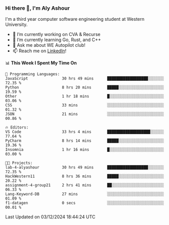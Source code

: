 ### Hi there 👋, I'm Aly Ashour
I'm a third year computer software engineering student at Western University.

- 🔭 I’m currently working on CVA & Recurse
- 🌱 I’m currently learning Go, Rust, and C++
- 💬 Ask me about WE Autopilot club!
- 📫 Reach me on [LinkedIn](https://www.linkedin.com/in/alymashour/)!
  
<!--START_SECTION:waka-->
📊 **This Week I Spent My Time On** 

```text
💬 Programming Languages: 
JavaScript               30 hrs 49 mins      ██████████████████░░░░░░░   72.35 % 
Python                   8 hrs 20 mins       █████░░░░░░░░░░░░░░░░░░░░   19.59 % 
Other                    1 hr 18 mins        █░░░░░░░░░░░░░░░░░░░░░░░░   03.06 % 
CSS                      33 mins             ░░░░░░░░░░░░░░░░░░░░░░░░░   01.32 % 
JSON                     21 mins             ░░░░░░░░░░░░░░░░░░░░░░░░░   00.86 % 

🔥 Editors: 
VS Code                  33 hrs 4 mins       ███████████████████░░░░░░   77.64 % 
PyCharm                  8 hrs 14 mins       █████░░░░░░░░░░░░░░░░░░░░   19.36 % 
Insomnia                 1 hr 16 mins        █░░░░░░░░░░░░░░░░░░░░░░░░   03.00 % 

🐱‍💻 Projects: 
lab-4-alyashour          30 hrs 49 mins      ██████████████████░░░░░░░   72.35 % 
HackWestern11            8 hrs 36 mins       █████░░░░░░░░░░░░░░░░░░░░   20.22 % 
assignment-4-group21     2 hrs 41 mins       ██░░░░░░░░░░░░░░░░░░░░░░░   06.33 % 
Lang-Keyword-DB          27 mins             ░░░░░░░░░░░░░░░░░░░░░░░░░   01.09 % 
f1-datagen               0 secs              ░░░░░░░░░░░░░░░░░░░░░░░░░   00.01 % 
```


 Last Updated on 03/12/2024 18:44:24 UTC
<!--END_SECTION:waka-->
